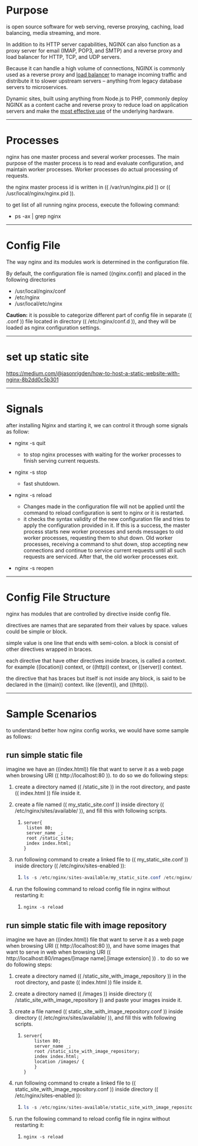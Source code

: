 # Purpose

is open source software for web serving, reverse proxying, caching, load balancing, media streaming, and more.

In addition to its HTTP server capabilities, NGINX can also function as a proxy server for email (IMAP, POP3, and SMTP) and a reverse proxy and load balancer for HTTP, TCP, and UDP servers.

Because it can handle a high volume of connections, NGINX is commonly used as a reverse proxy and [load balancer](https://www.nginx.com/blog/five-reasons-use-software-load-balancer/) to manage incoming traffic and distribute it to slower upstream servers – anything from legacy database servers to microservices.

Dynamic sites, built using anything from Node.js to PHP, commonly deploy NGINX as a content cache and reverse proxy to reduce load on application servers and make the [most effective use](https://www.nginx.com/blog/nginx-and-nginx-plus-everywhere/) of the underlying hardware.



***

# Processes

nginx has one master process and several worker processes. The main purpose of the master process is to read and evaluate configuration, and maintain worker processes. Worker processes do actual processing of requests.

the nginx master process id is written in (( /var/run/nginx.pid )) or (( /usr/local/nginx/nginx.pid )).

to get list of all running nginx process, execute the following command:

- ps -ax | grep nginx



***

# Config File

The way nginx and its modules work is determined in the configuration file. 

By default, the configuration file is named  ((nginx.conf)) and placed in the following directories 

- /usr/local/nginx/conf
- /etc/nginx
- /usr/local/etc/nginx



**Caution:** it is possible to categorize different part of config file in separate (( .conf )) file located in directory  (( /etc/nginx/conf.d )), and they will be loaded as nginx configuration settings.



***

# set up static site

https://medium.com/@jasonrigden/how-to-host-a-static-website-with-nginx-8b2dd0c5b301 



***

# Signals

after installing Nginx and starting it, we can control it through some signals as follow:

- nginx -s quit
  - to stop nginx processes with waiting for the worker processes to finish serving current requests.
- nginx -s stop
  - fast shutdown.

- nginx -s reload
  - Changes made in the configuration file will not be applied until the command to reload configuration is sent to nginx or it is restarted.
  - it checks the syntax validity of the new configuration file and tries to apply the configuration provided in it. If this is a success, the master process starts new worker processes and sends messages to old worker processes, requesting them to shut down. Old worker processes, receiving a command to shut down, stop accepting new connections and continue to service current requests until all such requests are serviced. After that, the old worker processes exit.
- nginx -s reopen



***

# Config File Structure

nginx has modules that are controlled by directive inside config file.

directives are names that are separated from their values by space. values could be simple or block.

simple value is one line that ends with semi-colon. a block is consist of other directives wrapped in braces. 

each directive that have other directives inside braces, is called a context. for example ((location)) context, or ((http)) context, or ((server)) context.

the directive that has braces but itself is not inside any block, is said to be declared in the ((main)) context. like ((event)), and ((http)). 



***

# Sample Scenarios

to understand better how nginx config works, we would have some sample as follows:



## run simple static file

imagine we have an ((index.html)) file that want to serve it as a web page when browsing URI (( http://localhost:80 )). to do so we do following steps:

1. create a directory named (( /static_site )) in the root directory, and paste (( index.html )) file inside it.

2. create a file named (( my_static_site.conf )) inside directory (( /etc/nginx/sites/available/ )), and fill this with following scripts.

   1. ```nginx
      server{
       listen 80;
       server_name _;
       root /static_site;
       index index.html;
      }
      ```

3. run following command to create a linked file to (( my_static_site.conf )) inside directory (( /etc/nginx/sites-enabled )):

   1. ```powershell
      ls -s /etc/nginx/sites-available/my_static_site.conf /etc/nginx/sites-enabled
      ```

4. run the following command to reload config file in nginx without restarting it:

   1. ```nginx
      nginx -s reload
      ```



## run simple static file with image repository

imagine we have an ((index.html)) file that want to serve it as a web page when browsing URI (( http://localhost:80 )), and have some images that want to serve in web when browsing URI (( http://localhost:80/images/[image name].[image extension] )) . to do so we do following steps:

1. create a directory named (( /static_site_with_image_repository )) in the root directory, and paste (( index.html )) file inside it.

2. create a directory named (( /images )) inside directory (( /static_site_with_image_repository )) and paste your images inside it.

3. create a file named (( static_site_with_image_repository.conf )) inside directory (( /etc/nginx/sites/available/ )), and fill this with following scripts.

   1. ```nginx
      server{
          listen 80;
          server_name _;
          root /static_site_with_image_repository;
          index index.html;
          location /images/ {
          }
      }
      ```

4. run following command to create a linked file to (( static_site_with_image_repository.conf )) inside directory (( /etc/nginx/sites-enabled )):

   1. ```powershell
      ls -s /etc/nginx/sites-available/static_site_with_image_repository.conf /etc/nginx/sites-enabled
      ```

5. run the following command to reload config file in nginx without restarting it:

   1. ```nginx
      nginx -s reload
      ```

      